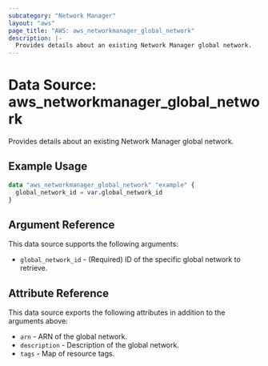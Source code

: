 ```yaml
---
subcategory: "Network Manager"
layout: "aws"
page_title: "AWS: aws_networkmanager_global_network"
description: |-
  Provides details about an existing Network Manager global network.
---
```


# Data Source: aws_networkmanager_global_network

Provides details about an existing Network Manager global network.

## Example Usage

```terraform
data "aws_networkmanager_global_network" "example" {
  global_network_id = var.global_network_id
}
```

## Argument Reference

This data source supports the following arguments:

* `global_network_id` - (Required) ID of the specific global network to retrieve.

## Attribute Reference

This data source exports the following attributes in addition to the arguments above:

* `arn` - ARN of the global network.
* `description` - Description of the global network.
* `tags` - Map of resource tags.
